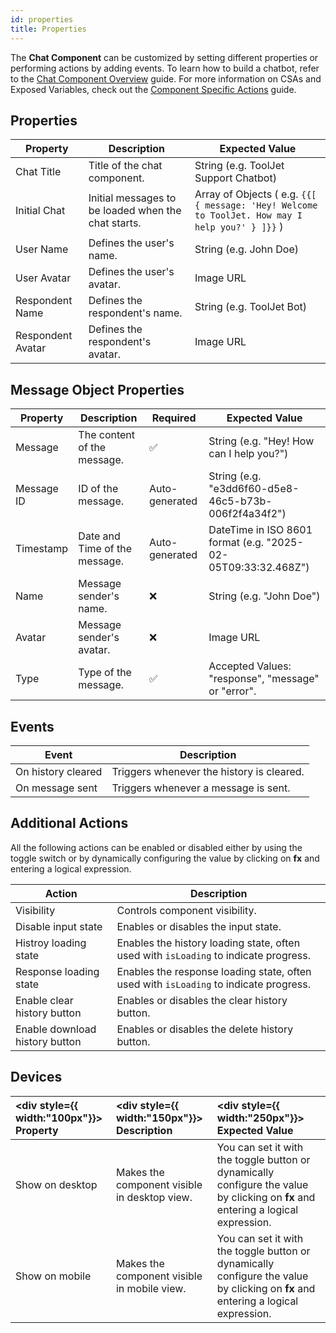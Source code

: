 ```yaml
---
id: properties
title: Properties
---
```


The **Chat Component** can be customized by setting different properties or performing actions by adding events. To learn how to build a chatbot, refer to the [Chat Component Overview](/docs/widgets/chat/) guide. For more information on CSAs and Exposed Variables, check out the [Component Specific Actions](/docs/widgets/chat/csa) guide.

## Properties

| Property | Description | Expected Value |
|----------|-------------|--------------- |
| Chat Title | Title of the chat component. | String (e.g. ToolJet Support Chatbot) |
| Initial Chat | Initial messages to be loaded when the chat starts. | Array of Objects ( e.g. `{{[ { message: 'Hey! Welcome to ToolJet. How may I help you?' } ]}}` ) |
| User Name | Defines the user's name. | String (e.g. John Doe) |
| User Avatar | Defines the user's avatar. | Image URL |
| Respondent Name | Defines the respondent's name. | String (e.g. ToolJet Bot) |
| Respondent Avatar | Defines the respondent's avatar. | Image URL |

## Message Object Properties

| Property | Description | Required | Expected Value |
|----------|-------------|----------|----------------|
| Message | The content of the message. | ✅ | String (e.g. "Hey! How can I help you?") |
| Message ID | ID of the message. | Auto-generated | String (e.g. "e3dd6f60-d5e8-46c5-b73b-006f2f4a34f2") |
| Timestamp | Date and Time of the message. | Auto-generated | DateTime in ISO 8601 format (e.g. "2025-02-05T09:33:32.468Z") |
| Name | Message sender's name. | ❌ | String (e.g. "John Doe") |
| Avatar | Message sender's avatar. | ❌ | Image URL |
| Type | Type of the message. | ✅ | Accepted Values: "response", "message" or "error". |

## Events

| Event | Description |
|-------|-------------|
| On history cleared | Triggers whenever the history is cleared. |
| On message sent | Triggers whenever a message is sent. |

## Additional Actions

All the following actions can be enabled or disabled either by using the toggle switch or by dynamically configuring the value by clicking on **fx** and entering a logical expression.

| Action | Description |
|--------|-------------|
| Visibility | Controls component visibility. |
| Disable input state | Enables or disables the input state. |
| Histroy loading state | Enables the history loading state, often used with `isLoading` to indicate progress. |
| Response loading state | Enables the response loading state, often used with `isLoading` to indicate progress. |
| Enable clear history button | Enables or disables the clear history button. |
| Enable download history button | Enables or disables the delete history button. | 

## Devices

|<div style={{ width:"100px"}}> Property </div> | <div style={{ width:"150px"}}> Description </div> | <div style={{ width:"250px"}}> Expected Value </div>|
|:---------- |:----------- |:----------|
| Show on desktop | Makes the component visible in desktop view. | You can set it with the toggle button or dynamically configure the value by clicking on **fx** and entering a logical expression. |
| Show on mobile | Makes the component visible in mobile view. | You can set it with the toggle button or dynamically configure the value by clicking on **fx** and entering a logical expression. |

